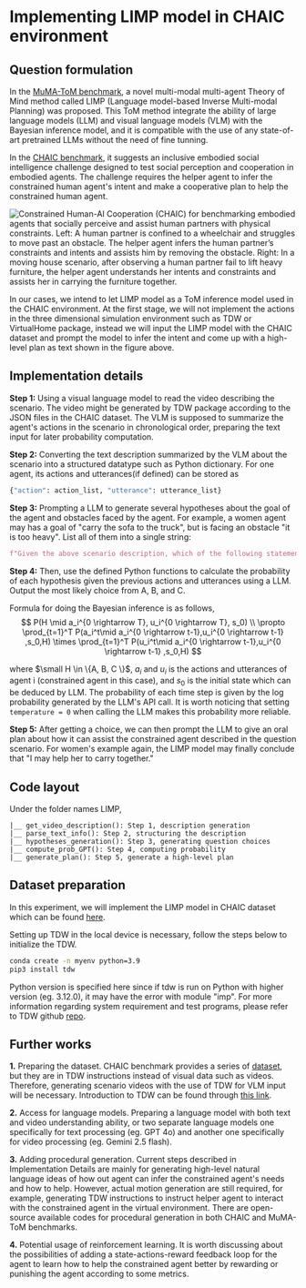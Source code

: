 # Implementing LIMP model in CHAIC environment

## Question formulation
In the [MuMA-ToM benchmark](https://scai.cs.jhu.edu/projects/MuMA-ToM/), a novel multi-modal multi-agent Theory of Mind method called LIMP (Language model-based Inverse Multi-modal Planning) was proposed. This ToM method integrate the ability of large language models (LLM) and visual language models (VLM) with the Bayesian inference model, and it is compatible with the use of any state-of-art pretrained LLMs without the need of fine tunning.

In the [CHAIC benchmark](https://umass-embodied-agi.github.io/CHAIC/), it suggests an inclusive embodied social intelligence challenge designed to test social perception and cooperation in embodied agents. The challenge requires the helper agent to infer the constrained human agent's intent and make a cooperative plan to help the constrained human agent.

![Constrained Human-AI Cooperation (CHAIC) for benchmarking embodied agents that socially perceive and assist human partners with physical constraints. Left: A human partner is confined to a wheelchair and struggles to move past an obstacle. The helper agent infers the human partner’s constraints and intents and assists him by removing the obstacle. Right: In a moving house scenario, after observing a human partner fail to lift heavy furniture, the helper agent understands her intents and constraints and assists her in carrying the furniture together.](https://umass-embodied-agi.github.io/CHAIC/figure/teaser_v4.png "CHAIC benckmark")

In our cases, we intend to let LIMP model as a ToM inference model used in the CHAIC environment. At the first stage, we will not implement the actions in the three dimensional simulation environment such as TDW or VirtualHome package, instead we will input the LIMP model with the CHAIC dataset and prompt the model to infer the intent and come up with a high-level plan as text shown in the figure above.

## Implementation details

**Step 1:** 
Using a visual language model to read the video describing the scenario. The video might be generated by TDW package according to the JSON files in the CHAIC dataset. The VLM is supposed to summarize the agent's actions in the scenario in chronological order, preparing the text input for later probability computation.

**Step 2:** 
Converting the text description summarized by the VLM about the scenario into a structured datatype such as Python dictionary. For one agent, its actions and utterances(if defined) can be stored as 
```Python
{"action": action_list, "utterance": utterance_list}
```

**Step 3:** 
Prompting a LLM to generate several hypotheses about the goal of the agent and obstacles faced by the agent. For example, a women agent may has a goal of "carry the sofa to the truck", but is facing an obstacle "it is too heavy". List all of them into a single string:
```Python
f"Given the above scenario description, which of the following statements is MOST likely to be the goal of the person?\nA) {hypothesis1}\nB) {hypothesis2}\nC) {hypothesis3}"
```

**Step 4:**
Then, use the defined Python functions to calculate the probability of each hypothesis given the previous actions and utterances using a LLM. Output the most likely choice from A, B, and C.

Formula for doing the Bayesian inference is as follows,
$$ P(H \mid a_i^{0 \rightarrow T}, u_i^{0 \rightarrow T}, s_0) \\ \propto \prod_{t=1}^T P(a_i^t\mid a_i^{0 \rightarrow t-1},u_i^{0 \rightarrow t-1} ,s_0,H) \times \prod_{t=1}^T P(u_i^t\mid a_i^{0 \rightarrow t-1},u_i^{0 \rightarrow t-1} ,s_0,H) $$ 

where $\small H \in \{A, B, C \}$, $a_i$ and $u_i$ is the actions and utterances of agent i (constrained agent in this case), and $s_0$ is the initial state which can be deduced by LLM. The probability of each time step is given by the log probability generated by the LLM's API call. It is worth noticing that setting ```temperature = 0``` when calling the LLM makes this probability more reliable.

**Step 5:** 
After getting a choice, we can then prompt the LLM to give an oral plan about how it can assist the constrained agent described in the question scenario. For women's example again, the LIMP model may finally conclude that "I may help her to carry together."

## Code layout
Under the folder names LIMP,
```
|__ get_video_description(): Step 1, description generation
|__ parse_text_info(): Step 2, structuring the description
|__ hypotheses_generation(): Step 3, generating question choices
|__ compute_prob_GPT(): Step 4, computing probability
|__ generate_plan(): Step 5, generate a high-level plan
```


## Dataset preparation
In this experiment, we will implement the LIMP model in CHAIC dataset which can be found [here](https://umass-embodied-agi.github.io/CHAIC/).

Setting up TDW in the local device is necessary, follow the steps below to initialize the TDW.
```bash
conda create -n myenv python=3.9
pip3 install tdw
```
Python version is specified here since if tdw is run on Python with higher version (eg. 3.12.0), it may have the error with module "imp". For more information regarding system requirement and test programs, please refer to TDW github [repo](https://github.com/threedworld-mit/tdw).

## Further works
**1.** Preparing the dataset. CHAIC benchmark provides a series of [dataset](https://github.com/UMass-Embodied-AGI/CHAIC/tree/main/dataset), but they are in TDW instructions instead of visual data such as videos. Therefore, generating scenario videos with the use of TDW for VLM input will be necessary. Introduction to TDW can be found through [this link](https://github.com/threedworld-mit/tdw).

**2.** Access for language models. Preparing a language model with both text and video understanding ability, or two separate language models one specifically for text processing (eg. GPT 4o) and another one specifically for video processing (eg. Gemini 2.5 flash).

**3.** Adding procedural generation. Current steps described in Implementation Details are mainly for generating high-level natural language ideas of how out agent can infer the constrained agent's needs and how to help. However, actual motion generation are still required, for example, generating TDW instructions to instruct helper agent to interact with the constrained agent in the virtual environment. There are open-source available codes for procedural generation in both CHAIC and MuMA-ToM benchmarks.

**4.** Potential usage of reinforcement learning. It is worth discussing about the possibilities of adding a state-actions-reward feedback loop for the agent to learn how to help the constrained agent better by rewarding or punishing the agent according to some metrics.
